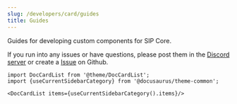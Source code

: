 ```yaml
---
slug: /developers/card/guides
title: Guides
---
```


Guides for developing custom components for SIP Core.

If you run into any issues or have questions,
please post them in the [Discord server](https://discordapp.com/invite/qxnDtHbwuD)
or create a [Issue](https://github.com/TECH7Fox/sip-hass-card/issues/new) on Github.

```mdx-code-block
import DocCardList from '@theme/DocCardList';
import {useCurrentSidebarCategory} from '@docusaurus/theme-common';

<DocCardList items={useCurrentSidebarCategory().items}/>
```
